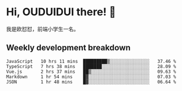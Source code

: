 # Hi, OUDUIDUI there!  👋

[comment]: <> ([<img align="right" width="50%" src="https://github-readme-stats.vercel.app/api?username=OUDUIDUI&theme=dark&show_icons=true">]&#40;https://metrics.lecoq.io/OUDUIDUI?template=classic&#41;)

我是欧怼怼，前端小学生一名。

##  Weekly development breakdown

<!--START_SECTION:waka-->
```text
JavaScript   10 hrs 11 mins  █████████▒░░░░░░░░░░░░░░░   37.46 % 
TypeScript   7 hrs 38 mins   ███████░░░░░░░░░░░░░░░░░░   28.09 % 
Vue.js       2 hrs 37 mins   ██▒░░░░░░░░░░░░░░░░░░░░░░   09.63 % 
Markdown     1 hr 54 mins    █▓░░░░░░░░░░░░░░░░░░░░░░░   07.03 % 
JSON         1 hr 48 mins    █▓░░░░░░░░░░░░░░░░░░░░░░░   06.64 % 
```
<!--END_SECTION:waka-->